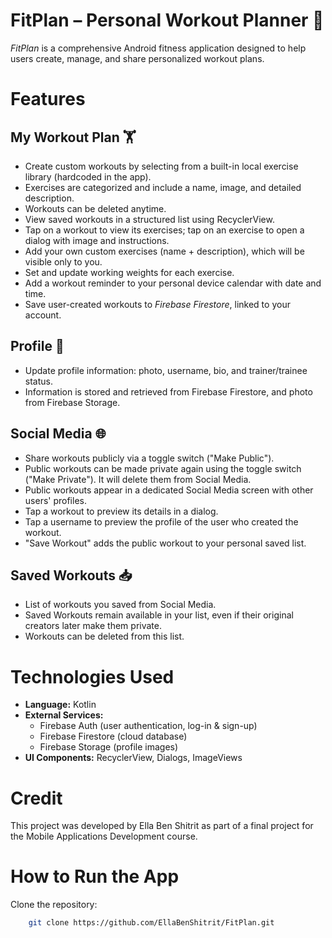 # FitPlan – Personal Workout Planner 💪
*FitPlan* is a comprehensive Android fitness application designed to help users create, manage, and share personalized workout plans.

# Features
## My Workout Plan 🏋️
- Create custom workouts by selecting from a built-in local exercise library (hardcoded in the app).
- Exercises are categorized and include a name, image, and detailed description.
- Workouts can be deleted anytime.
- View saved workouts in a structured list using RecyclerView.
- Tap on a workout to view its exercises; tap on an exercise to open a dialog with image and instructions.
- Add your own custom exercises (name + description), which will be visible only to you.
- Set and update working weights for each exercise.
- Add a workout reminder to your personal device calendar with date and time.
- Save user-created workouts to *Firebase Firestore*, linked to your account.

## Profile 👤
- Update profile information: photo, username, bio, and trainer/trainee status.
- Information is stored and retrieved from Firebase Firestore, and photo from Firebase Storage.

## Social Media 🌐
- Share workouts publicly via a toggle switch ("Make Public").
- Public workouts can be made private again using the toggle switch ("Make Private"). It will delete them from Social Media.
- Public workouts appear in a dedicated Social Media screen with other users' profiles.
- Tap a workout to preview its details in a dialog.
- Tap a username to preview the profile of the user who created the workout.
- "Save Workout" adds the public workout to your personal saved list.

## Saved Workouts 📥
- List of workouts you saved from Social Media.
- Saved Workouts remain available in your list, even if their original creators later make them private.
- Workouts can be deleted from this list.

# Technologies Used
- **Language:** Kotlin
- **External Services:**
    - Firebase Auth (user authentication, log-in & sign-up)
    - Firebase Firestore (cloud database)
    - Firebase Storage (profile images)
- **UI Components:** RecyclerView, Dialogs, ImageViews

# Credit
This project was developed by Ella Ben Shitrit as part of a final project for the Mobile Applications Development course.

# How to Run the App
Clone the repository:
```bash
    git clone https://github.com/EllaBenShitrit/FitPlan.git



